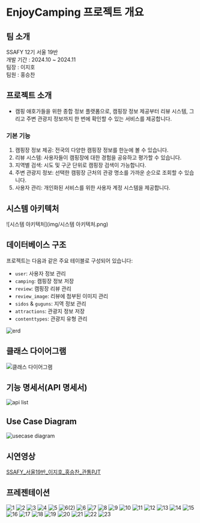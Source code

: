 # EnjoyCamping 프로젝트 개요

## 팀 소개
SSAFY 12기 서울 19반  
개발 기간 : 2024.10 ~ 2024.11  
팀장 : 이지호  
팀원 : 홍승찬

## 프로젝트 소개
- 캠핑 애호가들을 위한 종합 정보 플랫폼으로, 캠핑장 정보 제공부터 리뷰 시스템, 그리고 주변 관광지 정보까지 한 번에 확인할 수 있는 서비스를 제공합니다.

### 기본 기능
1. 캠핑장 정보 제공: 전국의 다양한 캠핑장 정보를 한눈에 볼 수 있습니다.
2. 리뷰 시스템: 사용자들이 캠핑장에 대한 경험을 공유하고 평가할 수 있습니다.
3. 지역별 검색: 시도 및 구군 단위로 캠핑장 검색이 가능합니다.
4. 주변 관광지 정보: 선택한 캠핑장 근처의 관광 명소를 가까운 순으로 조회할 수 있습니다.
5. 사용자 관리: 개인화된 서비스를 위한 사용자 계정 시스템을 제공합니다.

## 시스템 아키텍처
![시스템 아키텍처](img/시스템 아키텍처.png)

## 데이터베이스 구조

프로젝트는 다음과 같은 주요 테이블로 구성되어 있습니다:

- `user`: 사용자 정보 관리
- `camping`: 캠핑장 정보 저장
- `review`: 캠핑장 리뷰 관리
- `review_image`: 리뷰에 첨부된 이미지 관리
- `sidos` & `guguns`: 지역 정보 관리
- `attractions`: 관광지 정보 저장
- `contenttypes`: 관광지 유형 관리

![erd](img/erd_v2.png)

## 클래스 다이어그램
![클래스 다이어그램](img/클래스다이어그램.png)

## 기능 명세서(API 명세서)
![api list](img/기능명세서.png)

## Use Case Diagram
![usecase diagram](img/UseCaseDiagram.png)

## 시연영상
[SSAFY_서울19반_이지호_홍승찬_관통PJT](https://youtu.be/y6fViiD3lO4)

## 프레젠테이션
![1](img/1.png)
![2](img/2.png)
![3](img/3.png)
![4](img/4.png)
![5](img/5.png)
![6(2)](img/6(2).png)
![6](img/6.png)
![7](img/7.png)
![8](img/8.png)
![9](img/9.png)
![10](img/10.png)
![11](img/11.png)
![12](img/12.png)
![13](img/13.png)
![14](img/14.png)
![15](img/15.png)
![16](img/16.png)
![17](img/17.png)
![18](img/18.png)
![19](img/19.png)
![20](img/20.png)
![21](img/21.png)
![22](img/22.png)
![23](img/23.png)


